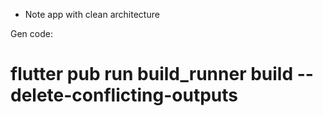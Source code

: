 - Note app with clean architecture

Gen code:
# flutter pub run build_runner build --delete-conflicting-outputs